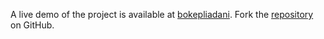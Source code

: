 A live demo of the project is available at [bokepliadani](https://bokepliadani.pages.dev).
Fork the [repository](https://github.com/polastimirsa) on GitHub.